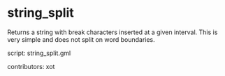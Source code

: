 string_split
============

Returns a string with break characters inserted at a given interval.
This is very simple and does not split on word boundaries.

script: string_split.gml

contributors: xot
